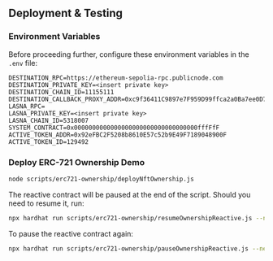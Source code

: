 ## Deployment & Testing

### Environment Variables

Before proceeding further, configure these environment variables in the `.env` file:

```env
DESTINATION_RPC=https://ethereum-sepolia-rpc.publicnode.com
DESTINATION_PRIVATE_KEY=<insert private key>
DESTINATION_CHAIN_ID=11155111
DESTINATION_CALLBACK_PROXY_ADDR=0xc9f36411C9897e7F959D99ffca2a0Ba7ee0D7bDA
LASNA_RPC=
LASNA_PRIVATE_KEY=<insert private key>
LASNA_CHAIN_ID=5318007
SYSTEM_CONTRACT=0x0000000000000000000000000000000000fffFfF
ACTIVE_TOKEN_ADDR=0x92eFBC2F5208b8610E57c52b9E49F7189048900F
ACTIVE_TOKEN_ID=129492
```

### Deploy ERC-721 Ownership Demo

```bash
node scripts/erc721-ownership/deployNftOwnership.js
````

The reactive contract will be paused at the end of the script. Should you need to resume it, run:

```bash
npx hardhat run scripts/erc721-ownership/resumeOwnershipReactive.js --network lasna
```

To pause the reactive contract again:

```bash
npx hardhat run scripts/erc721-ownership/pauseOwnershipReactive.js --network lasna
```
